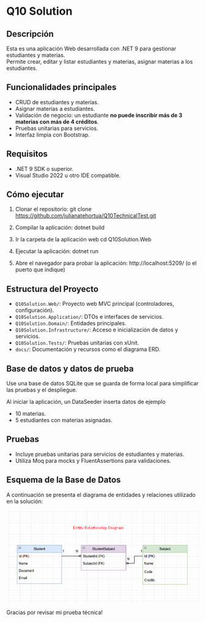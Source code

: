 # Q10 Solution

## Descripción
Esta es una aplicación Web desarrollada con .NET 9 para gestionar estudiantes y materias.  
Permite crear, editar y listar estudiantes y materias, asignar materias a los estudiantes.

## Funcionalidades principales
- CRUD de estudiantes y materias.
- Asignar materias a estudiantes.
- Validación de negocio: un estudiante **no puede inscribir más de 3 materias con más de 4 créditos**.
- Pruebas unitarias para servicios.
- Interfaz limpia con Bootstrap.

## Requisitos
- .NET 9 SDK o superior.
- Visual Studio 2022 u otro IDE compatible.

## Cómo ejecutar
1. Clonar el repositorio:
   git clone https://github.com/julianatehortua/Q10TechnicalTest.git

2. Compilar la aplicación:
   dotnet build

3. Ir la carpeta de la aplicación web
   cd Q10Solution.Web

4. Ejecutar la aplicación:
   dotnet run

5. Abre el navegador para probar la aplicación:
   http://localhost:5209/ (o el puerto que indique)

## Estructura del Proyecto

- `Q10Solution.Web/`: Proyecto web MVC principal (controladores, configuración).
- `Q10Solution.Application/`:  DTOs e interfaces de servicios.
- `Q10Solution.Domain/`: Entidades principales.
- `Q10Solution.Infrastructure/`: Acceso e inicialización de datos y servicios.
- `Q10Solution.Tests/`: Pruebas unitarias con xUnit.
- `docs/`: Documentación y recursos como el diagrama ERD.

## Base de datos y datos de prueba
Use una base de datos SQLite que se guarda de forma local para simplificar las pruebas y el despliegue.

Al iniciar la aplicación, un DataSeeder inserta datos de ejemplo
- 10 materias.
- 5 estudiantes con materias asignadas.

## Pruebas
- Incluye pruebas unitarias para servicios de estudiantes y materias.
- Utiliza Moq para mocks y FluentAssertions para validaciones.

## Esquema de la Base de Datos

A continuación se presenta el diagrama de entidades y relaciones utilizado en la solución:

![Database Diagram](docs/ERD.png)

Gracias por revisar mi prueba técnica!